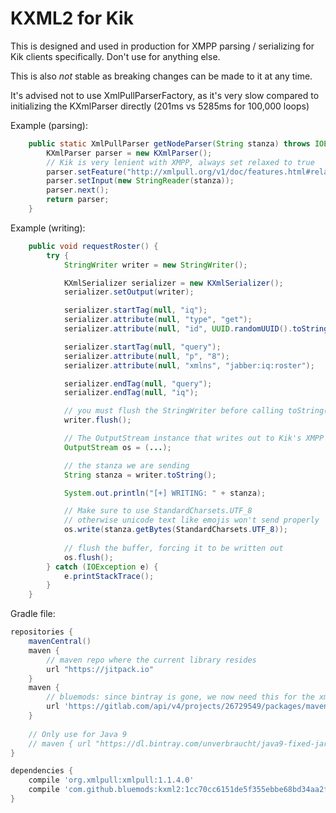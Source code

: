 # KXML2 for Kik

This is designed and used in production for XMPP parsing / serializing for Kik clients specifically. Don't use for anything else. 

This is also *not* stable as breaking changes can be made to it at any time.

It's advised not to use XmlPullParserFactory, as it's very slow compared to initializing the KXmlParser directly (201ms vs 5285ms for 100,000 loops)

Example (parsing):

```java
    public static XmlPullParser getNodeParser(String stanza) throws IOException, XmlPullParserException {
        KXmlParser parser = new KXmlParser();
        // Kik is very lenient with XMPP, always set relaxed to true
        parser.setFeature("http://xmlpull.org/v1/doc/features.html#relaxed", true);
        parser.setInput(new StringReader(stanza));
        parser.next();
        return parser;
    }
```

Example (writing):

```java
    public void requestRoster() {
        try {
            StringWriter writer = new StringWriter();

            KXmlSerializer serializer = new KXmlSerializer();
            serializer.setOutput(writer);

            serializer.startTag(null, "iq");
            serializer.attribute(null, "type", "get");
            serializer.attribute(null, "id", UUID.randomUUID().toString());

            serializer.startTag(null, "query");
            serializer.attribute(null, "p", "8");
            serializer.attribute(null, "xmlns", "jabber:iq:roster");

            serializer.endTag(null, "query");
            serializer.endTag(null, "iq");

            // you must flush the StringWriter before calling toString() on it
            writer.flush();

            // The OutputStream instance that writes out to Kik's XMPP server
            OutputStream os = (...);

            // the stanza we are sending
            String stanza = writer.toString();

            System.out.println("[+] WRITING: " + stanza);

            // Make sure to use StandardCharsets.UTF_8
            // otherwise unicode text like emojis won't send properly
            os.write(stanza.getBytes(StandardCharsets.UTF_8));
            
            // flush the buffer, forcing it to be written out
            os.flush();
        } catch (IOException e) {
            e.printStackTrace();
        }
    }
```

Gradle file:

```groovy
repositories {
    mavenCentral()
    maven {
        // maven repo where the current library resides
        url "https://jitpack.io"
    }
    maven {
        // bluemods: since bintray is gone, we now need this for the xmlpull dependency
        url 'https://gitlab.com/api/v4/projects/26729549/packages/maven'
    }
    
    // Only use for Java 9
    // maven { url "https://dl.bintray.com/unverbraucht/java9-fixed-jars"}
}

dependencies {
    compile 'org.xmlpull:xmlpull:1.1.4.0'
    compile 'com.github.bluemods:kxml2:1cc70cc6151de5f355ebbe68bd34aa2faa9a6d98'
}
```
